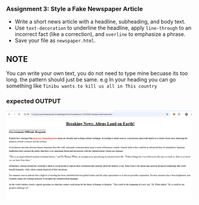 ### **Assignment 3: Style a Fake Newspaper Article**
- Write a short news article with a headline, subheading, and body text.
- Use `text-decoration` to underline the headline, apply `line-through` to an incorrect fact (like a correction), and `overline` to emphasize a phrase.
- Save your file as `newspaper.html`.

## NOTE 
You can write your own text, you do not need to type mine becuase its too long. the pattern should just be same. 
e.g In your heading you can go something like `Tinibu wants to kill us all in This country`
### expected OUTPUT
![alt text](image/image4.png) 